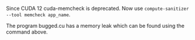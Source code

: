 Since CUDA 12 cuda-memcheck is deprecated.
Now use `compute-sanitizer --tool memcheck app_name`.

The program bugged.cu has a memory leak which can be found using the command above.
